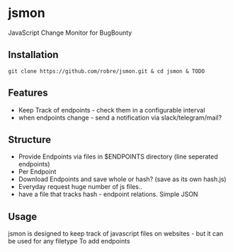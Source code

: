 # jsmon
JavaScript Change Monitor for BugBounty

## Installation

`git clone https://github.com/robre/jsmon.git & cd jsmon & TODO`


## Features

- Keep Track of endpoints - check them in a configurable interval 
- when endpoints change - send a notification via slack/telegram/mail?



## Structure

- Provide Endpoints via files in $ENDPOINTS directory (line seperated endpoints)
- Per Endpoint
- Download Endpoints and save whole or hash? (save as its own hash.js)
- Everyday request huge number of js files..
- have a file that tracks hash - endpoint relations. Simple JSON


## Usage

jsmon is designed to keep track of javascript files on websites - but it can be used for any filetype
To add endpoints 
